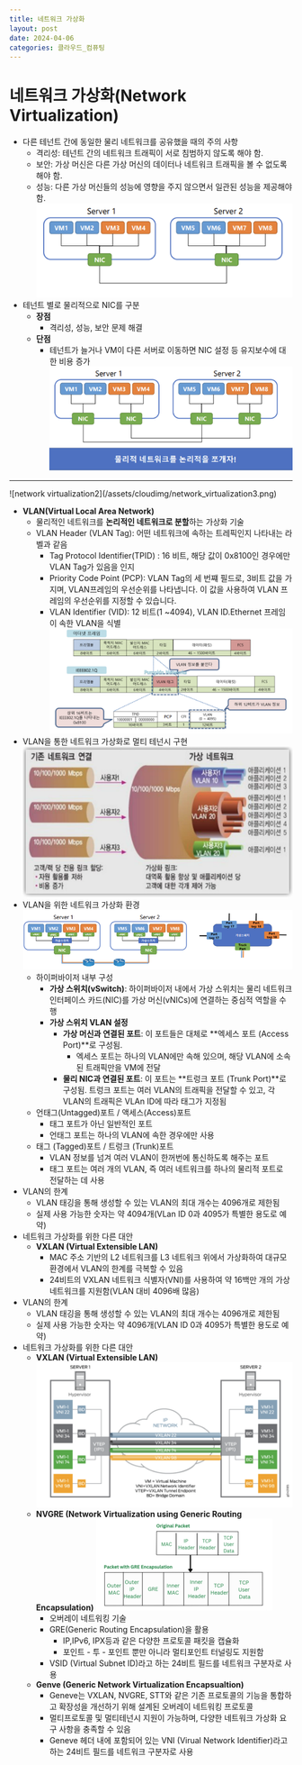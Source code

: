 ```yaml
---
title: 네트워크 가상화
layout: post
date: 2024-04-06
categories: 클라우드_컴퓨팅
---
```

# 네트워크 가상화(Network Virtualization)
- 다른 테넌트 간에 동일한 물리 네트워크를 공유했을 때의 주의 사항
    - 격리성: 테넌트 간의 네트워크 트래픽이 서로 침범하지 않도록 해야 함.
    - 보안: 가상 머신은 다른 가상 머신의 데이터나 네트워크 트래픽을 볼 수 없도록 해야 함.
    - 성능: 다른 가상 머신들의 성능에 영향을 주지 않으면서 일관된 성능을 제공해야 함.
![network virtualization](/assets/cloudimg/network_virtualization.png)
- 테넌트 별로 물리적으로 NIC를 구분
    - **장점**
        - 격리성, 성능, 보안 문제 해결
    - **단점**
        - 테넌트가 늘거나 VM이 다른 서버로 이동하면 NIC 설정 등 유지보수에 대한 비용 증가
![network virtualization2](/assets/cloudimg/network_virtualization2.png)
<hr>
![network virtualization2](/assets/cloudimg/network_virtualization3.png)

- **VLAN(Virtual Local Area Network)**
    - 물리적인 네트워크를 **논리적인 네트워크로 분할**하는 가상화 기술
    - VLAN Header (VLAN Tag): 어떤 네트워크에 속하는 트레픽인지 나타내는 라벨과 같음
        - Tag Protocol Identifier(TPID) : 16 비트, 해당 값이 0x8100인 경우에만 VLAN Tag가 있음을 인지
        - Priority Code Point (PCP): VLAN Tag의 세 번쨰 필드로, 3비트 값을 가지며, VLAN프레임의 우선순위를 나타냅니다. 이 값을 사용하여 VLAN 프레임의 우선순위를 지정할 수 있습니다.
        - VLAN Identifier (VID): 12 비트(1 ~4094), VLAN ID.Ethernet 프레임이 속한 VLAN을 식별
![VLAN](/assets/cloudimg/VLAN.png)
- VLAN을 통한 네트워크 가상화로 멀티 테넌시 구현
![implementation](/assets/cloudimg/implementation.png)
- VLAN을 위한 네트워크 가상화 환경
![VLAN2](/assets/cloudimg/VLAN2.png)
    - 하이퍼바이저 내부 구성
        - **가상 스위치(vSwitch)**: 하이퍼바이저 내에서 가상 스위치는 물리 네트워크 인터페이스 카드(NIC)를 가상 머신(vNICs)에 연결하는 중심적 역할을 수행
        - **가상 스위치 VLAN 설정**
            - **가상 머신과 연결된 포트**: 이 포트들은 대체로 **엑세스 포트 (Access Port)**로 구성됨.
                - 엑세스 포트는 하나의 VLAN에만 속해 있으며, 해당 VLAN에 소속된 트래픽만을 VM에 전달
            - **물리 NIC과 연결된 포트**: 이 포트는 **트렁크 포트 (Trunk Port)**로 구성됨. 트렁크 포트는 여러 VLAN의 트래픽을 전달할 수 있고, 각 VLAN의 트래픽은 VLAn ID에 따라 태그가 지정됨
    - 언태그(Untagged)포트 / 액세스(Access)포트
        -  태그 포트가 아닌 일반적인 포트
        - 언태그 포트는 하나의 VLAN에 속한 경우에만 사용
    - 태그 (Tagged)포트 / 트렁크 (Trunk)포트
        - VLAN 정보를 넘겨 여러 VLAN이 한꺼번에 통신하도록 해주는 포트
        - 태그 포트는 여러 개의 VLAN, 즉 여러 네트워크를 하나의 물리적 포트로 전달하는 데 사용
- VLAN의 한계
    - VLAN 태깅을 통해 생성할 수 있는 VLAN의 최대 개수는 4096개로 제한됨
    - 실제 사용 가능한 숫자는 약 4094개(VLan ID 0과 4095가 특별한 용도로 예약)
- 네트워크 가상화를 위한 다른 대안
    - **VXLAN (Virtual Extensible LAN)**
        - MAC 주소 기반의 L2 네트워크를 L3 네트워크 위에서 가상화하여 대규모 환경에서 VLAN의 한계를 극복할 수 있음
        - 24비트의 VXLAN 네트워크 식별자(VNI)를 사용하여 약 16백만 개의 가상 네트워크를 지원함(VLAN 대비 4096배 많음)
- VLAN의 한계
    - VLAN 태깅을 통해 생성할 수 있는 VLAN의 최대 개수는 4096개로 제한됨
    - 실제 사용 가능한 숫자는 약 4096개(VLAN ID 0과 4095가 특별한 용도로 예약)
- 네트워크 가상화를 위한 다른 대안
    - **VXLAN (Virtual Extensible LAN)**
    ![VXLAN](/assets/cloudimg/VXLAN.png)
    - **NVGRE (Network Virtualization using Generic Routing Encapsulation)**
    ![NVGRE](/assets/cloudimg/GRE.png)
        - 오버레이 네트워킹 기술
        - GRE(Generic Routing Encapsulation)을 활용
            - IP,IPv6, IPX등과 같은 다양한 프로토콜 패킷을 캡슐화
            - 포인트 - 투 - 포인트 뿐만 아니라 멀티포인트 터널링도 지원함
        - VSID (Virtual Subnet ID)라고 하는 24비트 필드를 네트워크 구분자로 사용
    - **Genve (Generic Network Virtualization Encapsualtion)**
        - Geneve는 VXLAN, NVGRE, STT와 같은 기존 프로토콜의 기능을 통합하고 확장성을 개선하기 위해 설계된 오버레이 네트워킹 프로토콜
        - 멀티프로토콜 및 멀티테넌시 지원이 가능하며, 다양한 네트워크 가상화 요구 사항을 충족할 수 있음
        - Geneve 헤더 내에 포함되어 있는 VNI (Virual Network Identifier)라고 하는 24비트 필드를 네트워크 구분자로 사용
        